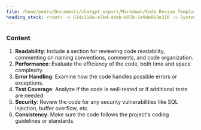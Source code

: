 ```yaml
---
file: /home/pedro/Documents/chatgpt_export/Markdown/Code Review Template Design.md
heading_stack: <root> -> 614c118a-e7bd-4dab-b05b-1e9de063e318 -> System -> 3131d9ce-3bbd-484f-ad76-d940b1b89d05 -> System -> aaa24d68-b640-47f4-8003-0fff2fcafd6c -> User -> dcb6f63d-9e74-4323-881a-676a66b09f52 -> Assistant -> Scope Definition -> Review Objective -> Ethical Guidelines -> Complexity -> Critical Sections -> Technical Depth -> Commentary and Rationale -> Code Smells and Anti-Patterns -> Suggested Improvements -> Test Coverage -> Concurrency and Performance -> Documentation -> aaa2cc11-bb55-4eb7-bac2-4a51c5c7fc26 -> User -> 6639f3ab-d612-4912-927a-c881ce116081 -> Assistant -> Structure and Formatting -> Content
---
```

### Content
1. **Readability**: Include a section for reviewing code readability, commenting on naming conventions, comments, and code organization.
2. **Performance**: Evaluate the efficiency of the code, both time and space complexity.
3. **Error Handling**: Examine how the code handles possible errors or exceptions.
4. **Test Coverage**: Analyze if the code is well-tested or if additional tests are needed.
5. **Security**: Review the code for any security vulnerabilities like SQL injection, buffer overflow, etc.
6. **Consistency**: Make sure the code follows the project's coding guidelines or standards.

